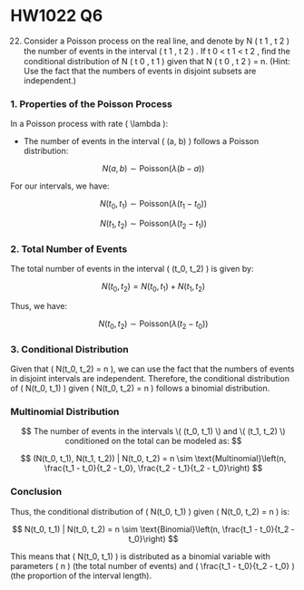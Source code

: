 # HW1022 Q6
22. Consider a Poisson process on the real line, and denote by N ( t 1 , t 2 ) the number
of events in the interval ( t 1 , t 2 ) . If t 0 < t 1 < t 2 , ﬁnd the conditional distribution of
N ( t 0 , t 1 ) given that N ( t 0 , t 2 ) = n. (Hint: Use the fact that the numbers of events
in disjoint subsets are independent.)


### 1. Properties of the Poisson Process

In a Poisson process with rate \( \lambda \):

- The number of events in the interval \( (a, b) \) follows a Poisson distribution:

$$
N(a, b) \sim \text{Poisson}(\lambda (b - a))
$$

For our intervals, we have:

$$
N(t_0, t_1) \sim \text{Poisson}(\lambda (t_1 - t_0))
$$

$$
N(t_1, t_2) \sim \text{Poisson}(\lambda (t_2 - t_1))
$$

### 2. Total Number of Events

The total number of events in the interval \( (t_0, t_2) \) is given by:

$$
N(t_0, t_2) = N(t_0, t_1) + N(t_1, t_2)
$$

Thus, we have:

$$
N(t_0, t_2) \sim \text{Poisson}(\lambda (t_2 - t_0))
$$

### 3. Conditional Distribution

Given that \( N(t_0, t_2) = n \), we can use the fact that the numbers of events in disjoint intervals are independent. Therefore, the conditional distribution of \( N(t_0, t_1) \) given \( N(t_0, t_2) = n \) follows a binomial distribution.

### Multinomial Distribution

$$
The number of events in the intervals \( (t_0, t_1) \) and \( (t_1, t_2) \) conditioned on the total can be modeled as:
$$

$$
(N(t_0, t_1), N(t_1, t_2)) | N(t_0, t_2) = n \sim \text{Multinomial}\left(n, \frac{t_1 - t_0}{t_2 - t_0}, \frac{t_2 - t_1}{t_2 - t_0}\right)
$$

### Conclusion

Thus, the conditional distribution of \( N(t_0, t_1) \) given \( N(t_0, t_2) = n \) is:

$$
N(t_0, t_1) | N(t_0, t_2) = n \sim \text{Binomial}\left(n, \frac{t_1 - t_0}{t_2 - t_0}\right)
$$

This means that \( N(t_0, t_1) \) is distributed as a binomial variable with parameters \( n \) (the total number of events) and \( \frac{t_1 - t_0}{t_2 - t_0} \) (the proportion of the interval length).
